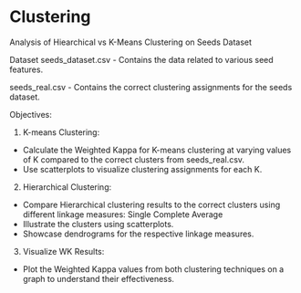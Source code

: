 # Clustering

Analysis of Hiearchical vs K-Means Clustering on Seeds Dataset

Dataset
seeds_dataset.csv - Contains the data related to various seed features.

seeds_real.csv - Contains the correct clustering assignments for the seeds dataset.

Objectives:

1. K-means Clustering:

- Calculate the Weighted Kappa for K-means clustering at varying values of K compared to the correct clusters from seeds_real.csv.
- Use scatterplots to visualize clustering assignments for each K.

2. Hierarchical Clustering:

- Compare Hierarchical clustering results to the correct clusters using different linkage measures:
  Single
  Complete
  Average
- Illustrate the clusters using scatterplots.
- Showcase dendrograms for the respective linkage measures.

3. Visualize WK Results:

- Plot the Weighted Kappa values from both clustering techniques on a graph to understand their effectiveness.
